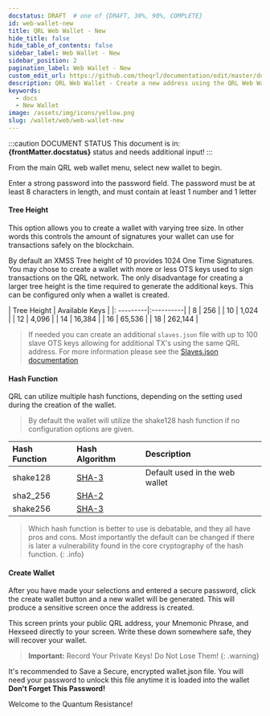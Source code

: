 ```yaml
---
docstatus: DRAFT  # one of {DRAFT, 30%, 90%, COMPLETE}
id: web-wallet-new
title: QRL Web Wallet - New
hide_title: false
hide_table_of_contents: false
sidebar_label: Web Wallet - New 
sidebar_position: 2
pagination_label: Web Wallet - New
custom_edit_url: https://github.com/theqrl/documentation/edit/master/docs/basics/what-is-qrl.md
description: QRL Web Wallet - Create a new address using the QRL Web Wallet
keywords:
  - docs
  - New Wallet
image: /assets/img/icons/yellow.png
slug: /wallet/web/web-wallet-new
---
```


:::caution DOCUMENT STATUS 
<span>This document is in: <b>{frontMatter.docstatus}</b> status and needs additional input!</span>
:::

From the main QRL web wallet menu, select new wallet to begin.

Enter a strong password into the password field. The password must be at least 8 characters in length, and must contain at least 1 number and 1 letter


#### Tree Height

This option allows you to create a wallet with varying tree size. In other words this controls the amount of signatures your wallet can use for transactions safely on the blockchain. 

By default an XMSS Tree height of 10 provides 1024 One Time Signatures. You may chose to create a wallet with more or less OTS keys used to sign transactions on the QRL network. The only disadvantage for creating a larger tree height is the time required to generate the additional keys. This can be configured only when a wallet is created.


|  Tree Height | Available Keys |
|: ---------|:----------|
| 8  | 256 |
| 10 |  1,024 | 
| 12 |  4,096 |
| 14 |  16,384 | 
| 16 |  65,536 |
| 18 |  262,144 | 


> If needed you can create an additional `slaves.json` file with up to 100 slave OTS keys allowing for additional TX's using the same QRL address. For more information please see the [Slaves.json documentation](/wallet/slaves.json)


#### Hash Function

QRL can utilize multiple hash functions, depending on the setting used during the creation of the wallet.

> By default the wallet will utilize the shake128 hash function if no configuration options are given. 

| Hash Function | Hash Algorithm | Description |
|:-----|:-----|:---------|
| shake128 | [SHA-3](https://en.wikipedia.org/wiki/SHA-3) | Default used in the web wallet |
| sha2_256 | [SHA-2](https://en.wikipedia.org/wiki/SHA-2) |  |
| shake256 | [SHA-3](https://en.wikipedia.org/wiki/SHA-3) |  |



> Which hash function is better to use is debatable, and they all have pros and cons. Most importantly the default can be changed if there is later a vulnerability found in the core cryptography of the hash function.
{: .info}


#### Create Wallet


After you have made your selections and entered a secure password, click the create wallet button and a new wallet will be generated. This will produce a sensitive screen once the address is created. 



This screen prints your public QRL address, your Mnemonic Phrase, and Hexseed directly to your screen. Write these down somewhere safe, they will recover your wallet.

> **Important:** Record Your Private Keys! Do Not Lose Them!
{: .warning}

It's recommended to Save a Secure, encrypted wallet.json file. You will need your password to unlock this file anytime it is loaded into the wallet **Don't Forget This Password!**

Welcome to the Quantum Resistance! 